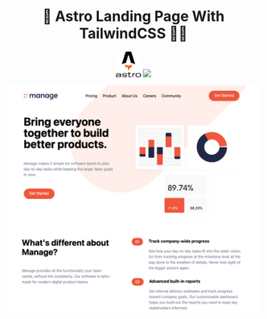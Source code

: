 <h1 style="text-align: center">🚀 Astro Landing Page With TailwindCSS 🧑‍🚀</h1>
<p style="text-align: center" >
  <img src="/public/img/astro-logo-B3B4DABB0A-seeklogo.com.png"style="width: 50px" />
  <img src="https://cdn.jsdelivr.net/gh/devicons/devicon/icons/tailwindcss/tailwindcss-plain.svg" style="width: 50px"/>
<br  />
<p style="text-align: center" >
  <img  style="text-align: center" src="/public/img/screen.png">
</p>
